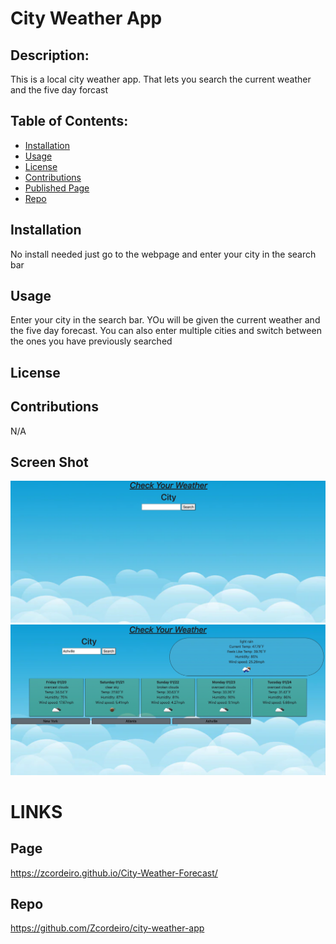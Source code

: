 
  # City Weather App 

  ## Description:
  This is a local city weather app. That lets you search the current weather and the five day forcast

  ## Table of Contents:
  - [Installation](#installation)
  - [Usage](#usage)
  - [License](#license)
  - [Contributions](#contributions)
  - [Published Page](#page)
  - [Repo](#repo)

 ## Installation
  No install needed just go to the webpage and enter your city in the search bar


 ## Usage 
  Enter your city in the search bar. YOu will be given the current weather and the five day forecast. You can also enter multiple cities and switch between the ones you  have previously searched


 ## License 
  
  
 
  


 ## Contributions 
  N/A

 ## Screen Shot
![screenshot of portfolio page](./screen-shot.png)
![screenshot of portfolio page](./screen-shot2.png)

# LINKS

 ## Page 
  https://zcordeiro.github.io/City-Weather-Forecast/

 ## Repo 
   https://github.com/Zcordeiro/city-weather-app
